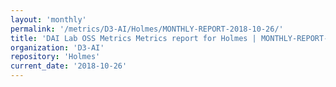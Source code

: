 ```yaml
---
layout: 'monthly'
permalink: '/metrics/D3-AI/Holmes/MONTHLY-REPORT-2018-10-26/'
title: 'DAI Lab OSS Metrics Metrics report for Holmes | MONTHLY-REPORT-2018-10-26'
organization: 'D3-AI'
repository: 'Holmes'
current_date: '2018-10-26'
---
```


